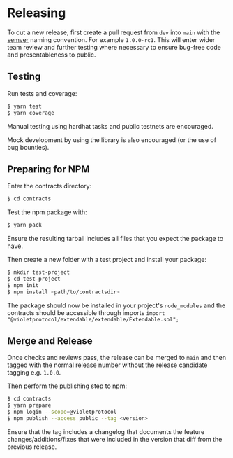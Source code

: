 # Releasing

To cut a new release, first create a pull request from `dev` into `main` with the [semver](https://semver.org/) naming convention. For example `1.0.0-rc1`. This will enter wider team review and further testing where necessary to ensure bug-free code and presentableness to public.

## Testing

Run tests and coverage:
```bash
$ yarn test
$ yarn coverage
```

Manual testing using hardhat tasks and public testnets are encouraged.

Mock development by using the library is also encouraged (or the use of bug bounties).

## Preparing for NPM

Enter the contracts directory:

```bash
$ cd contracts
```

Test the npm package with:
```bash
$ yarn pack
```
Ensure the resulting tarball includes all files that you expect the package to have.

Then create a new folder with a test project and install your package:
```bash
$ mkdir test-project
$ cd test-project
$ npm init
$ npm install <path/to/contractsdir>
```
The package should now be installed in your project's `node_modules` and the contracts should be accessible through imports `import "@violetprotocol/extendable/extendable/Extendable.sol";`

## Merge and Release

Once checks and reviews pass, the release can be merged to `main` and then tagged with the normal release number without the release candidate tagging e.g. `1.0.0`.

Then perform the publishing step to npm:

```bash
$ cd contracts
$ yarn prepare
$ npm login --scope=@violetprotocol
$ npm publish --access public --tag <version>
```

Ensure that the tag includes a changelog that documents the feature changes/additions/fixes that were included in the version that diff from the previous release.